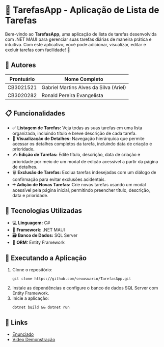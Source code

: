 <!DOCTYPE html>
<html lang="pt-BR">
<head>
  <meta charset="UTF-8">
  <title>TarefasApp - README</title>
</head>
<body>
  <h1>📝 TarefasApp - Aplicação de Lista de Tarefas</h1>
  <p>Bem-vindo ao <strong>TarefasApp</strong>, uma aplicação de lista de tarefas desenvolvida com .NET MAUI para gerenciar suas tarefas diárias de maneira prática e intuitiva. Com este aplicativo, você pode adicionar, visualizar, editar e excluir tarefas com facilidade! 🚀</p>

  <h2>👥 Autores</h2>
  <table>
    <thead>
      <tr>
        <th>Prontuário</th>
        <th>Nome Completo</th>
      </tr>
    </thead>
    <tbody>
      <tr>
        <td>CB3021521</td>
        <td>Gabriel Martins Alves da Silva (Ariel)</td>
      </tr>
      <tr>
        <td>CB3020282</td>
        <td>Ronald Pereira Evangelista</td>
      </tr>
    </tbody>
  </table>

  <h2>📋 Funcionalidades</h2>
  <ul>
    <li>✅ <strong>Listagem de Tarefas:</strong> Veja todas as suas tarefas em uma lista organizada, incluindo título e breve descrição de cada tarefa.</li>
    <li>🔎 <strong>Visualização de Detalhes:</strong> Navegação hierárquica que permite acessar os detalhes completos da tarefa, incluindo data de criação e prioridade.</li>
    <li>✍️ <strong>Edição de Tarefas:</strong> Edite título, descrição, data de criação e prioridade por meio de um modal de edição acessível a partir da página de detalhes.</li>
    <li>🗑️ <strong>Exclusão de Tarefas:</strong> Exclua tarefas indesejadas com um diálogo de confirmação para evitar exclusões acidentais.</li>
    <li>➕ <strong>Adição de Novas Tarefas:</strong> Crie novas tarefas usando um modal acessível pela página inicial, permitindo preencher título, descrição, data e prioridade.</li>
  </ul>

  <h2>🔧 Tecnologias Utilizadas</h2>
  <ul>
    <li>💻 <strong>Linguagem:</strong> C#</li>
    <li>📱 <strong>Framework:</strong> .NET MAUI</li>
    <li>🗃️ <strong>Banco de Dados:</strong> SQL Server</li>
    <li>🧩 <strong>ORM:</strong> Entity Framework</li>
  </ul>

  <h2>🚀 Executando a Aplicação</h2>
  <ol>
    <li>Clone o repositório:</li>
    <pre><code>git clone https://github.com/seuusuario/TarefasApp.git</code></pre>
    <li>Instale as dependências e configure o banco de dados SQL Server com Entity Framework.</li>
    <li>Inicie a aplicação:</li>
    <pre><code>dotnet build && dotnet run</code></pre>
  </ol>

  <h2>🔗 Links</h2>
  <ul>
    <li><a href="">Enunciado</a></li>
    <li><a href="">Vídeo Demonstração</a></li>
  </ul>
</body>
</html>
